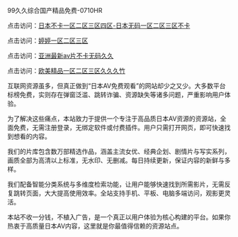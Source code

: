 99久久综合国产精品免费-0710HR

点击访问：<a href="https://heiliao2dmwwy.pages.dev">日本不卡一区二区三区四区-日本无码一区二区三区不卡</a>

点击访问：<a href="https://heiliao2dmwwy.pages.dev">婷婷一区二区三区</a>

点击访问：<a href="https://heiliaoga6s9v.pages.dev">亚洲最新av片不卡无码久久</a>

点击访问：<a href="https://heiliaoxwd5i8.pages.dev">欧美精品一区二区三区久久久竹</a>


互联网资源虽多，但真正做到“日本AV免费观看”的网站却少之又少。大多数平台标榜免费，实则存在弹窗泛滥、跳转诈骗、资源缺失等诸多问题，严重影响用户体验。

为了解决这些痛点，本站致力于提供一个专注于高品质日本AV资源的资源站，全面免费，无需注册登录，无绑定软件或付费插件。用户只需打开网页，即可快速找到想看的内容。

我们的片库包含数万部精选作品，涵盖主流女优、经典企划、剧情片与写实系列，画质全部为高清以上标准，无水印、无删减。每日持续更新，保证内容的新鲜与多样。

我们配备智能分类系统与多维度检索功能，让用户能够快速找到所需影片，无需反复跳转页面，大大提高使用效率。全站支持手机、平板、电脑多端访问，观影更灵活。

本站不收一分钱，不植入广告，是一个真正以用户体验为核心构建的平台。如果你热衷于高质量日本AV内容，这里就是你最值得信赖的资源站点。

<span style="display:none;">[Canonical link](https://github.com/lpn20250710/riben200)</span>
